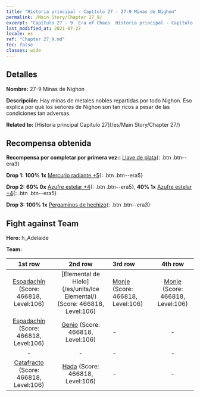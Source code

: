 ```yaml
---
title: "Historia principal - Capítulo 27 - 27-9 Minas de Nighon"
permalink: /Main Story/Chapter 27_9/
excerpt: "Capítulo 27 - 9. Era of Chaos  Historia principal - Capítulo 27_9. 27-9 Minas de Nighon"
last_modified_at: 2021-07-27
locale: es
ref: "Chapter 27_9.md"
toc: false
classes: wide
---
```


## Detalles

 **Nombre:** 27-9 Minas de Nighon

 **Descripción:** Hay minas de metales nobles repartidas por todo Nighon. Eso explica por qué los señores de Nighon son tan ricos a pesar de las condiciones tan adversas.

 **Related to:** [Historia principal Capítulo 27](/es/Main Story/Chapter 27/)

## Recompensa obtenida

 **Recompensa por completar por primera vez::** [Llave de plata](/ItemsES/con_693/){: .btn .btn--era3}

 **Drop 1:** **100% 1x** [Mercurio radiante +5](/ItemsES/mat_98/){: .btn .btn--era5}

 **Drop 2:** **60% 0x** [Azufre estelar +4](/ItemsES/mat_92/){: .btn .btn--era5}, **40% 1x** [Azufre estelar +4](/ItemsES/mat_92/){: .btn .btn--era5}

 **Drop 3:** **100% 1x** [Pergaminos de hechizo](/ItemsES/con_694/){: .btn .btn--era3}


## Fight against Team
 **Hero:** h_Adelaide

 **Team:**


  | 1st row | 2nd row | 3rd row | 4th row |
  |:----:|:----:|:----|:----:|
  | [Espadachín](/es/units/Swordsman/) (Score: 466818, Level:106)  | [Elemental de Hielo](/es/units/Ice Elemental/) (Score: 466818, Level:106)  | [Monje](/es/units/Monk/) (Score: 466818, Level:106)  | [Monje](/es/units/Monk/) (Score: 466818, Level:106)  |
  | [Espadachín](/es/units/Swordsman/) (Score: 466818, Level:106)  | [Genio](/es/units/Genie/) (Score: 466818, Level:106)  | - | - |
  | - | - | - | - |
  | [Catafracto](/es/units/Cavalier/) (Score: 466818, Level:106)  | [Hada](/es/units/Sprite/) (Score: 466818, Level:106)  | - | - |


